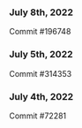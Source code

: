 ### July 8th, 2022

Commit #196748

### July 5th, 2022

Commit #314353


### July 4th, 2022

Commit #72281
